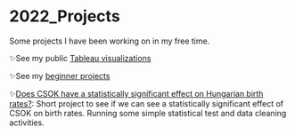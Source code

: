 # 2022_Projects

Some projects I have been working on in my free time.

✨See my public [Tableau visualizations](https://public.tableau.com/profile/nikoletta.szab.#!/)

✨See my [beginner projects](https://github.com/flitteriefie/portfoliobyNiki/blob/master/README.md)



✨[Does CSOK have a statistically significant effect  on Hungarian birth rates?](https://github.com/flitteriefie/2022_Projects/blob/main/Hypothesis%20Testing%20for%20CSOK.ipynb):
Short project to see if we can see a statistically significant effect of CSOK on birth rates. Running some simple statistical test and data cleaning activities.
